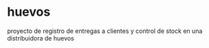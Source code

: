 huevos
======

proyecto de registro de entregas a clientes y control de stock en una distribuidora de huevos
